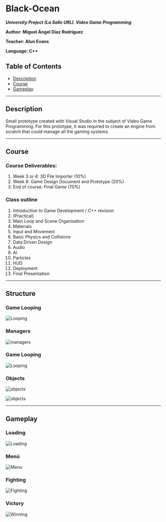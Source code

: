 # Black-Ocean

***University Project (La Salle URL). Video Game Programming***

**Author: Miguel Ángel Díaz Rodríguez**

**Teacher: Alun Evans**

**Language: C++** 

## Table of Contents

- [Description](#Description)
- [Course](#Course)
- [Gameplay](#Gameplay)

---
## Description

Small prototype created with Visual Studio in the subject of Video Game Programming. For this prototype, it was required to create an engine from scratch that could manage all the gaming systems.

---

## Course

### Course Deliverables: 
1) Week 3 or 4: 3D File Importer (10%) 
2) Week 8: Game Design Document and Prototype (20%) 
3) End of course: Final Game (70%)

### Class outline
1. Introduction to Game Development / C++ revision 
2. (Practical) 
3. Main Loop and Scene Organisation 
4. Materials 
5. Input and Movement 
6. Basic Physics and Collisions 
7. Data Driven Design 
8. Audio 
9. AI 
10. Particles 
11. HUD 
12. Deployment 
13. Final Presentation

---
## Structure

### Game Looping
![Looping](https://raw.githubusercontent.com/MangelDR/Black-Ocean/master/images/looping.png)

### Managers
![managers](https://raw.githubusercontent.com/MangelDR/Black-Ocean/master/images/managers.png)

### Game Looping
![Looping](https://raw.githubusercontent.com/MangelDR/Black-Ocean/master/images/looping.png)

### Objects
![objects](https://raw.githubusercontent.com/MangelDR/Black-Ocean/master/images/objects.png)

![objects](https://raw.githubusercontent.com/MangelDR/Black-Ocean/master/images/mapping%20using%20inheritance.PNG)

---

## Gameplay

### Loading 
![Loading](https://raw.githubusercontent.com/MangelDR/Black-Ocean/master/images/Loading.png)

### Menú 
![Menu](https://raw.githubusercontent.com/MangelDR/Black-Ocean/master/images/Menu.png)

### Fighting
![Fighting](https://raw.githubusercontent.com/MangelDR/Black-Ocean/master/images/gameplay.png)

### Victory
![Winning](https://raw.githubusercontent.com/MangelDR/Black-Ocean/master/images/Winning.png)



